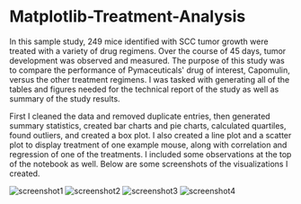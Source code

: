 # Matplotlib-Treatment-Analysis

In this sample study, 249 mice identified with SCC tumor growth were treated with a variety of drug regimens. Over the course of 45 days, tumor development was observed and measured. The purpose of this study was to compare the performance of Pymaceuticals' drug of interest, Capomulin, versus the other treatment regimens. I was tasked with generating all of the tables and figures needed for the technical report of the study as well as summary of the study results.

First I cleaned the data and removed duplicate entries, then generated summary statistics, created bar charts and pie charts, calculated quartiles, found outliers, and created a box plot. I also created a line plot and a scatter plot to display treatment of one example mouse, along with correlation and regression of one of the treatments. I included some observations at the top of the notebook as well. Below are some screenshots of the visualizations I created.

![screenshot1](imgs/micecountperdrug.png)
![screenshot2](imgs/boxplot.png)
![screenshot3](imgs/weightvsvolume.png)
![screenshot4](imgs/regression.png)




